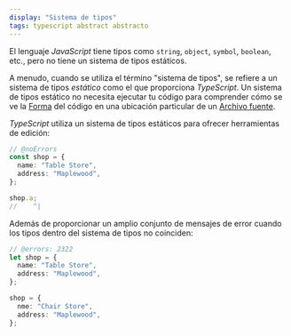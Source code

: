 ```yaml
---
display: "Sistema de tipos"
tags: typescript abstract abstracto
---
```


El lenguaje *JavaScript* tiene tipos como `string`, `object`, `symbol`, `boolean`, etc., pero no tiene un sistema de tipos estáticos.

A menudo, cuando se utiliza el término "sistema de tipos", se refiere a un sistema de tipos *estático* como el que proporciona *TypeScript*.
Un sistema de tipos estático no necesita ejecutar tu código para comprender cómo se ve la [Forma](#shape) del código en una ubicación particular de un [Archivo fuente](#archivo-fuente).

*TypeScript* utiliza un sistema de tipos estáticos para ofrecer herramientas de edición:

```ts twoslash
// @noErrors
const shop = {
  name: "Table Store",
  address: "Maplewood",
};

shop.a;
//    ^|
```

Además de proporcionar un amplio conjunto de mensajes de error cuando los tipos dentro del sistema de tipos no coinciden:

```ts twoslash
// @errors: 2322
let shop = {
  name: "Table Store",
  address: "Maplewood",
};

shop = {
  nme: "Chair Store",
  address: "Maplewood",
};
```
